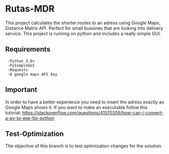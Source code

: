 # Rutas-MDR
This project calculates the shorter routes to an adress using Google Maps, Distance Matrix API. Perfect for small bussines that are looking into delivery service. This project is running on python and includes a really simple GUI.

## Requirements
 ```
  -Python 3.6>
  -PySimpleGUI
  -Requests
  -A google maps API key
```
## Important 
In order to have a better experience you need to insert the adress exactly as Google Maps shows it. If you want to make an executable follow this tutorial: https://stackoverflow.com/questions/41570359/how-can-i-convert-a-py-to-exe-for-python

## Test-Optimization
The objective of this branch is to test optimization changes for the solution.
